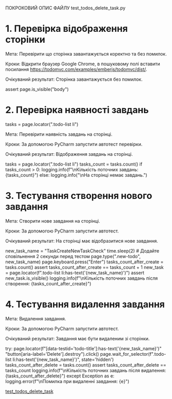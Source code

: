 ﻿ПОКРОКОВИЙ ОПИС ФАЙЛУ test\_todos\_delete\_task.py

# 1. Перевірка відображення сторінки

Мета: Перевірити що сторінка завантажується коректно та без помилок.

Кроки: Відкрити браузер Google Chrome, в пошуковому полі вставити посилання <https://todomvc.com/examples/emberjs/todomvc/dist/>.

Очікуваний результат: Сторінка завантажується без помилок.

assert page.is_visible("body")

# 2. Перевірка наявності завдань

tasks = page.locator(".todo-list li")

Мета: Перевірити наявність завдань на сторінці.

Кроки: За допомогою PyCharm запустити автотест перевірки.

Очікуваний результат: Відображення завдань на сторінці.

tasks = page.locator(".todo-list li")
tasks_count = tasks.count()
if tasks_count > 0:
    logging.info(f"\nКількість поточних завдань: {tasks_count}")
else:
    logging.info("\nНа сторінці немає завдань.")

# 3. Тестування створення нового завдання

Мета: Створити нове завдання на сторінці.

Кроки: За допомогою PyCharm запустити автотест.

Очікуваний результат: На сторінці має відобразитися нове завдання.

new_task_name = "TaskCreateNewTaskCheck"
time.sleep(2)  # Додайте сповільнення 2 секунди перед тестом
page.type(".new-todo", new_task_name)
page.keyboard.press("Enter")
tasks_count_after_create = tasks.count()
assert tasks_count_after_create == tasks_count + 1
new_task = page.locator(f".todo-list li:has-text('{new_task_name}')")
assert new_task.is_visible()
logging.info(f"\nКількість поточних завдань після створення: {tasks_count_after_create}")

# 4. Тестування видалення завдання

Мета: Видалення завдання.

Кроки: За допомогою PyCharm запустити автотест.

Очікуваний результат: Завдання має бути видаленим зі сторінки.

 try:
    page.locator(f"[data-testid='todo-title']:has-text('{new_task_name}')" "button[aria-label='Delete'].destroy").click()
    page.wait_for_selector(f".todo-list li:has-text('{new_task_name}')", state='hidden')
    tasks_count_after_delete = tasks.count()
    assert tasks_count_after_delete == tasks_count
    logging.info(f"\nКількість поточних завдань після видалення: {tasks_count_after_delete}")
    except Exception as e:
    logging.error(f"\nПомилка при видаленні завдання: {e}")

[test_todos_delete_task](https://github.com/DaryaChychkalo/Test_playwright_automation/blob/6ab8d1edf328afee86cf1b9846170c6ecf82a072/test_todos_delete_task.py)
